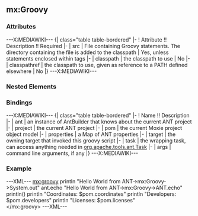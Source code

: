 ## mx:Groovy

### Attributes

---X:MEDIAWIKI---
{| class="table table-bordered"
|-
! Attribute !! Description !! Required
|-
| src
| File containing Groovy statements.  The directory containing the file is added to the classpath
| Yes, unless statements enclosed within tags
|-
| classpath
| the classpath to use
| No
|-
| classpathref
| the classpath to use, given as reference to a PATH defined elsewhere
| No
|}
---X:MEDIAWIKI---

### Nested Elements

### Bindings

---X:MEDIAWIKI---
{| class="table table-bordered"
|-
! Name !! Description
|-
| ant
| an instance of AntBuilder that knows about the current ANT project
|-
| project
| the current ANT project
|-
| pom
| the current Moxie project object model
|-
| properties
| a Map of ANT properties
|-
| target
| the owning target that invoked this groovy script
|-
| task
| the wrapping task, can access anything needed in <a href="http://www.jajakarta.org/ant/ant-1.6.1/docs/ja/manual/api/org/apache/tools/ant/Task.html" class="external-link">org.apache.tools.ant.Task</a>
|-
| args
| command line arguments, if any
|}
---X:MEDIAWIKI---

### Example

---XML---
<mx:groovy>
    println "Hello World from ANT->mx:Groovy->System.out"
    ant.echo "Hello World from ANT->mx:Groovy->ANT.echo"
    println()
    println "Coordinates: $pom.coordinates"
    println "Developers: $pom.developers"
    println "Licenses: $pom.licenses"	
</mx:groovy>
---XML---
